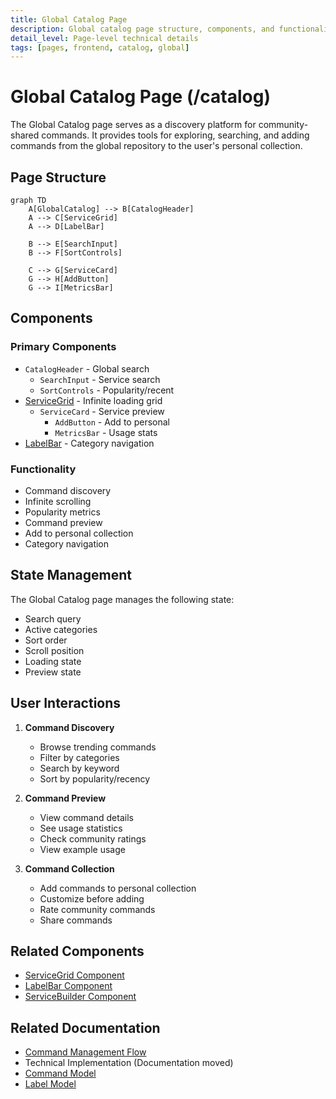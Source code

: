 ```yaml
---
title: Global Catalog Page
description: Global catalog page structure, components, and functionality
detail_level: Page-level technical details
tags: [pages, frontend, catalog, global]
---
```


# Global Catalog Page (/catalog)

The Global Catalog page serves as a discovery platform for community-shared commands. It provides tools for exploring, searching, and adding commands from the global repository to the user's personal collection.

## Page Structure

```mermaid
graph TD
    A[GlobalCatalog] --> B[CatalogHeader]
    A --> C[ServiceGrid]
    A --> D[LabelBar]

    B --> E[SearchInput]
    B --> F[SortControls]

    C --> G[ServiceCard]
    G --> H[AddButton]
    G --> I[MetricsBar]
```

## Components

### Primary Components

- `CatalogHeader` - Global search
  - `SearchInput` - Service search
  - `SortControls` - Popularity/recent
- [ServiceGrid](../components/ServiceGrid.md) - Infinite loading grid
  - `ServiceCard` - Service preview
    - `AddButton` - Add to personal
    - `MetricsBar` - Usage stats
- [LabelBar](../components/LabelBar.md) - Category navigation

### Functionality

- Command discovery
- Infinite scrolling
- Popularity metrics
- Command preview
- Add to personal collection
- Category navigation

## State Management

The Global Catalog page manages the following state:

- Search query
- Active categories
- Sort order
- Scroll position
- Loading state
- Preview state

## User Interactions

1. **Command Discovery**

   - Browse trending commands
   - Filter by categories
   - Search by keyword
   - Sort by popularity/recency

2. **Command Preview**

   - View command details
   - See usage statistics
   - Check community ratings
   - View example usage

3. **Command Collection**
   - Add commands to personal collection
   - Customize before adding
   - Rate community commands
   - Share commands

## Related Components

- [ServiceGrid Component](../components/ServiceGrid.md)
- [LabelBar Component](../components/LabelBar.md)
- [ServiceBuilder Component](../components/ServiceBuilder.md)

## Related Documentation

- [Command Management Flow](../flows/command-management.md)
- Technical Implementation (Documentation moved)
- [Command Model](../models/command.md)
- [Label Model](../models/label.md)
